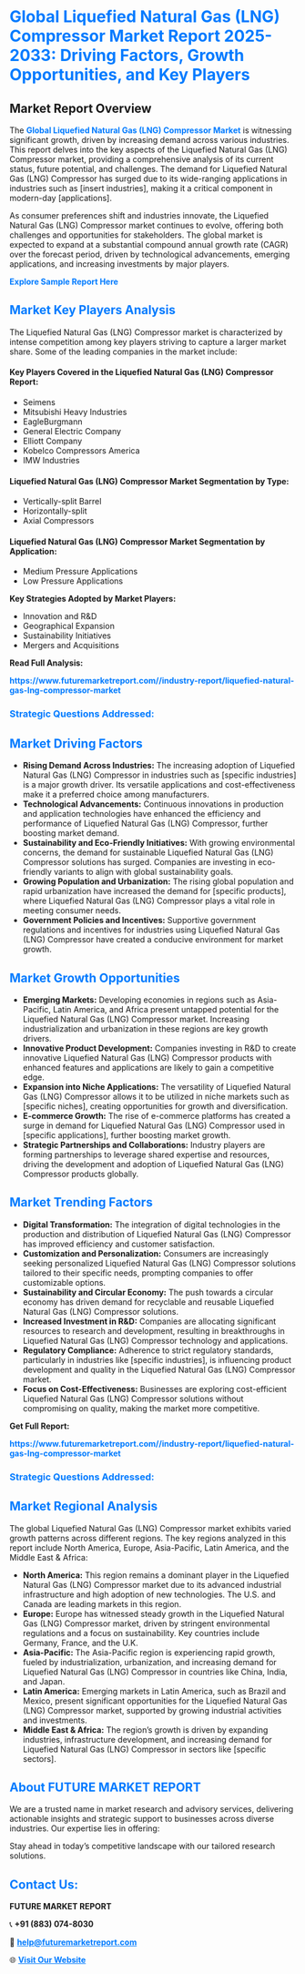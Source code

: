 <h1 style="color: #007BFF;">Global Liquefied Natural Gas (LNG) Compressor Market Report 2025-2033: Driving Factors, Growth Opportunities, and Key Players</h1>

<section id="overview">
<h2>Market Report Overview</h2>
<p>The <a href="https://www.futuremarketreport.com//industry-report/liquefied-natural-gas-lng-compressor-market" style="color: #007BFF; text-decoration: none;"><strong>Global Liquefied Natural Gas (LNG) Compressor Market</strong></a> is witnessing significant growth, driven by increasing demand across various industries. This report delves into the key aspects of the Liquefied Natural Gas (LNG) Compressor market, providing a comprehensive analysis of its current status, future potential, and challenges. The demand for Liquefied Natural Gas (LNG) Compressor has surged due to its wide-ranging applications in industries such as [insert industries], making it a critical component in modern-day [applications].</p>
<p>As consumer preferences shift and industries innovate, the Liquefied Natural Gas (LNG) Compressor market continues to evolve, offering both challenges and opportunities for stakeholders. The global market is expected to expand at a substantial compound annual growth rate (CAGR) over the forecast period, driven by technological advancements, emerging applications, and increasing investments by major players.</p>
</section>

<section id="overview">
<p><a href="https://www.futuremarketreport.com//request-sample/reportId=60620" style="color: #007BFF; text-decoration: none;"><strong>Explore Sample Report Here</strong></a></p>
</section>

<section id="key-players">
<h2 style="color: #007BFF;">Market Key Players Analysis</h2>
<p>The Liquefied Natural Gas (LNG) Compressor market is characterized by intense competition among key players striving to capture a larger market share. Some of the leading companies in the market include:</p>
<h4>Key Players Covered in the Liquefied Natural Gas (LNG) Compressor Report:</h4>
<ul><li>Seimens</li><li>Mitsubishi Heavy Industries</li><li>EagleBurgmann</li><li>General Electric Company</li><li>Elliott Company</li><li>Kobelco Compressors America</li><li>IMW Industries</li></ul>
<h4>Liquefied Natural Gas (LNG) Compressor Market Segmentation by Type:</h4>
<ul><li>Vertically-split Barrel</li><li>Horizontally-split</li><li>Axial Compressors</li></ul>

<h4>Liquefied Natural Gas (LNG) Compressor Market Segmentation by Application:</h4>
<ul><li>Medium Pressure Applications</li><li>Low Pressure Applications</li></ul>
<p><strong>Key Strategies Adopted by Market Players:</strong></p>
<ul>
<li>Innovation and R&D</li>
<li>Geographical Expansion</li>
<li>Sustainability Initiatives</li>
<li>Mergers and Acquisitions</li>
</ul>
</section>

<section>
<p><strong>Read Full Analysis: </strong></p><a href="https://www.futuremarketreport.com//industry-report/liquefied-natural-gas-lng-compressor-market" style="color: #007BFF; text-decoration: none;"><strong>https://www.futuremarketreport.com//industry-report/liquefied-natural-gas-lng-compressor-market</strong></a>
<h3 style="color: #007BFF;">Strategic Questions Addressed:</h3>
</section>

<section id="driving-factors">
<h2 style="color: #007BFF;">Market Driving Factors</h2>
<ul>
<li><strong>Rising Demand Across Industries:</strong> The increasing adoption of Liquefied Natural Gas (LNG) Compressor in industries such as [specific industries] is a major growth driver. Its versatile applications and cost-effectiveness make it a preferred choice among manufacturers.</li>
<li><strong>Technological Advancements:</strong> Continuous innovations in production and application technologies have enhanced the efficiency and performance of Liquefied Natural Gas (LNG) Compressor, further boosting market demand.</li>
<li><strong>Sustainability and Eco-Friendly Initiatives:</strong> With growing environmental concerns, the demand for sustainable Liquefied Natural Gas (LNG) Compressor solutions has surged. Companies are investing in eco-friendly variants to align with global sustainability goals.</li>
<li><strong>Growing Population and Urbanization:</strong> The rising global population and rapid urbanization have increased the demand for [specific products], where Liquefied Natural Gas (LNG) Compressor plays a vital role in meeting consumer needs.</li>
<li><strong>Government Policies and Incentives:</strong> Supportive government regulations and incentives for industries using Liquefied Natural Gas (LNG) Compressor have created a conducive environment for market growth.</li>
</ul>
</section>

<section id="growth-opportunities">
<h2 style="color: #007BFF;">Market Growth Opportunities</h2>
<ul>
<li><strong>Emerging Markets:</strong> Developing economies in regions such as Asia-Pacific, Latin America, and Africa present untapped potential for the Liquefied Natural Gas (LNG) Compressor market. Increasing industrialization and urbanization in these regions are key growth drivers.</li>
<li><strong>Innovative Product Development:</strong> Companies investing in R&D to create innovative Liquefied Natural Gas (LNG) Compressor products with enhanced features and applications are likely to gain a competitive edge.</li>
<li><strong>Expansion into Niche Applications:</strong> The versatility of Liquefied Natural Gas (LNG) Compressor allows it to be utilized in niche markets such as [specific niches], creating opportunities for growth and diversification.</li>
<li><strong>E-commerce Growth:</strong> The rise of e-commerce platforms has created a surge in demand for Liquefied Natural Gas (LNG) Compressor used in [specific applications], further boosting market growth.</li>
<li><strong>Strategic Partnerships and Collaborations:</strong> Industry players are forming partnerships to leverage shared expertise and resources, driving the development and adoption of Liquefied Natural Gas (LNG) Compressor products globally.</li>
</ul>
</section>

<section id="trending-factors">
<h2 style="color: #007BFF;">Market Trending Factors</h2>
<ul>
<li><strong>Digital Transformation:</strong> The integration of digital technologies in the production and distribution of Liquefied Natural Gas (LNG) Compressor has improved efficiency and customer satisfaction.</li>
<li><strong>Customization and Personalization:</strong> Consumers are increasingly seeking personalized Liquefied Natural Gas (LNG) Compressor solutions tailored to their specific needs, prompting companies to offer customizable options.</li>
<li><strong>Sustainability and Circular Economy:</strong> The push towards a circular economy has driven demand for recyclable and reusable Liquefied Natural Gas (LNG) Compressor solutions.</li>
<li><strong>Increased Investment in R&D:</strong> Companies are allocating significant resources to research and development, resulting in breakthroughs in Liquefied Natural Gas (LNG) Compressor technology and applications.</li>
<li><strong>Regulatory Compliance:</strong> Adherence to strict regulatory standards, particularly in industries like [specific industries], is influencing product development and quality in the Liquefied Natural Gas (LNG) Compressor market.</li>
<li><strong>Focus on Cost-Effectiveness:</strong> Businesses are exploring cost-efficient Liquefied Natural Gas (LNG) Compressor solutions without compromising on quality, making the market more competitive.</li>
</ul>
</section>

<section>
<p><strong>Get Full Report: </strong></p><a href="https://www.futuremarketreport.com//industry-report/liquefied-natural-gas-lng-compressor-market" style="color: #007BFF; text-decoration: none;"><strong>https://www.futuremarketreport.com//industry-report/liquefied-natural-gas-lng-compressor-market</strong></a>
<h3 style="color: #007BFF;">Strategic Questions Addressed:</h3>
</section>


<section id="regional-analysis">
<h2 style="color: #007BFF;">Market Regional Analysis</h2>
<p>The global Liquefied Natural Gas (LNG) Compressor market exhibits varied growth patterns across different regions. The key regions analyzed in this report include North America, Europe, Asia-Pacific, Latin America, and the Middle East & Africa:</p>
<ul>
<li><strong>North America:</strong> This region remains a dominant player in the Liquefied Natural Gas (LNG) Compressor market due to its advanced industrial infrastructure and high adoption of new technologies. The U.S. and Canada are leading markets in this region.</li>
<li><strong>Europe:</strong> Europe has witnessed steady growth in the Liquefied Natural Gas (LNG) Compressor market, driven by stringent environmental regulations and a focus on sustainability. Key countries include Germany, France, and the U.K.</li>
<li><strong>Asia-Pacific:</strong> The Asia-Pacific region is experiencing rapid growth, fueled by industrialization, urbanization, and increasing demand for Liquefied Natural Gas (LNG) Compressor in countries like China, India, and Japan.</li>
<li><strong>Latin America:</strong> Emerging markets in Latin America, such as Brazil and Mexico, present significant opportunities for the Liquefied Natural Gas (LNG) Compressor market, supported by growing industrial activities and investments.</li>
<li><strong>Middle East & Africa:</strong> The region’s growth is driven by expanding industries, infrastructure development, and increasing demand for Liquefied Natural Gas (LNG) Compressor in sectors like [specific sectors].</li>
</ul>
</section>

<footer>
<h2 style="color: #007BFF;">About FUTURE MARKET REPORT</h2>
<p>We are a trusted name in market research and advisory services, delivering actionable insights and strategic support to businesses across diverse industries. Our expertise lies in offering:</p>

<p>Stay ahead in today’s competitive landscape with our tailored research solutions.</p>

<h2 style="color: #007BFF;">Contact Us:</h2>
<p><strong>FUTURE MARKET REPORT</strong></p>
<p>📞 <strong>+91 (883) 074-8030</strong></p>
<p>📧 <strong><a href="mailto:help@futuremarketreport.com" style="color: #007BFF;">help@futuremarketreport.com</a></strong></p>
<p>🌐 <strong><a href="https://www.futuremarketreport.com/" style="color: #007BFF;">Visit Our Website</a></strong></p>
</footer>